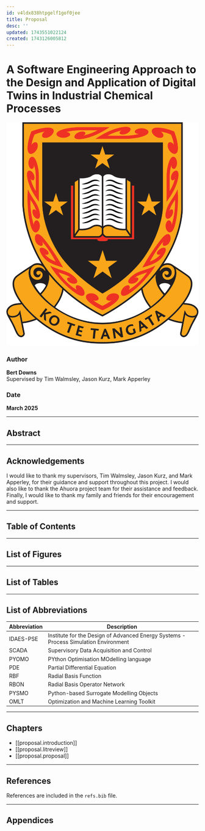 ```yaml
---
id: v4ldx838htpgelf1gof0jee
title: Proposal
desc: ''
updated: 1743551022124
created: 1743126005812
---
```


# A Software Engineering Approach to the Design and Application of Digital Twins in Industrial Chemical Processes

![University Logo](assets/uow_logo.png)



### Author
**Bert Downs**  
Supervised by Tim Walmsley, Jason Kurz, Mark Apperley  

### Date
**March 2025**

---

## Abstract

---

## Acknowledgements

I would like to thank my supervisors, Tim Walmsley, Jason Kurz, and Mark Apperley, for their guidance and support throughout this project. I would also like to thank the Ahuora project team for their assistance and feedback. Finally, I would like to thank my family and friends for their encouragement and support.

---

## Table of Contents

---

## List of Figures

---

## List of Tables

---

## List of Abbreviations

| Abbreviation | Description |
|--------------|-------------|
| IDAES-PSE    | Institute for the Design of Advanced Energy Systems - Process Simulation Environment |
| SCADA        | Supervisory Data Acquisition and Control |
| PYOMO        | PYthon Optimisation MOdelling language |
| PDE          | Partial Differential Equation |
| RBF          | Radial Basis Function |
| RBON         | Radial Basis Operator Network |
| PYSMO        | Python-based Surrogate Modelling Objects |
| OMLT         | Optimization and Machine Learning Toolkit |

---

## Chapters

- [[proposal.introduction]]
- [[proposal.litreview]]
- [[proposal.proposal]]

---

## References

References are included in the `refs.bib` file.

---

## Appendices
